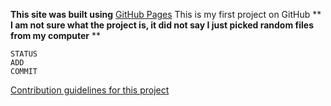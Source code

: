 **This site was built using** [GitHub Pages](https://pages.github.com/)
This is my first project on GitHub
** **I am not sure what the project is, it did not say I just picked random files from my computer** **
```I am testing out block changes
STATUS 
ADD
COMMIT
```
[Contribution guidelines for this project](docs/CONTRIBUTING.md)
